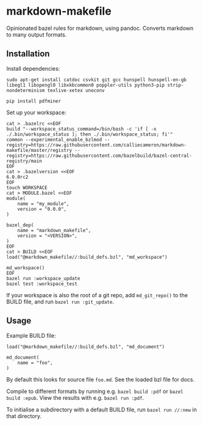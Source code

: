 # markdown-makefile

Opinionated bazel rules for markdown, using pandoc. Converts markdown to many
output formats.

## Installation

Install dependencies:

```shell
sudo apt-get install catdoc csvkit git gcc hunspell hunspell-en-gb libegl1 libopengl0 libxkbcommon0 poppler-utils python3-pip strip-nondeterminism texlive-xetex unoconv

pip install pdfminer
```

Set up your workspace:

```shell
cat > .bazelrc <<EOF
build "--workspace_status_command=/bin/bash -c 'if [ -x ./.bin/workspace_status ]; then ./.bin/workspace_status; fi'"
common --experimental_enable_bzlmod --registry=https://raw.githubusercontent.com/calliecameron/markdown-makefile/master/registry --registry=https://raw.githubusercontent.com/bazelbuild/bazel-central-registry/main
EOF
cat > .bazelversion <<EOF
6.0.0rc2
EOF
touch WORKSPACE
cat > MODULE.bazel <<EOF
module(
    name = "my_module",
    version = "0.0.0",
)

bazel_dep(
    name = "markdown_makefile",
    version = "<VERSION>",
)
EOF
cat > BUILD <<EOF
load("@markdown_makefile//:build_defs.bzl", "md_workspace")

md_workspace()
EOF
bazel run :workspace_update
bazel test :workspace_test
```

If your workspace is also the root of a git repo, add `md_git_repo()` to the
BUILD file, and run `bazel run :git_update`.

## Usage

Example BUILD file:

```build
load("@markdown_makefile//:build_defs.bzl", "md_document")

md_document(
    name = "foo",
)
```

By default this looks for source file `foo.md`. See the loaded bzl file for
docs.

Compile to different formats by running e.g. `bazel build :pdf` or
`bazel build :epub`. View the results with e.g. `bazel run :pdf`.

To initialise a subdirectory with a default BUILD file, run `bazel run //:new`
in that directory.
